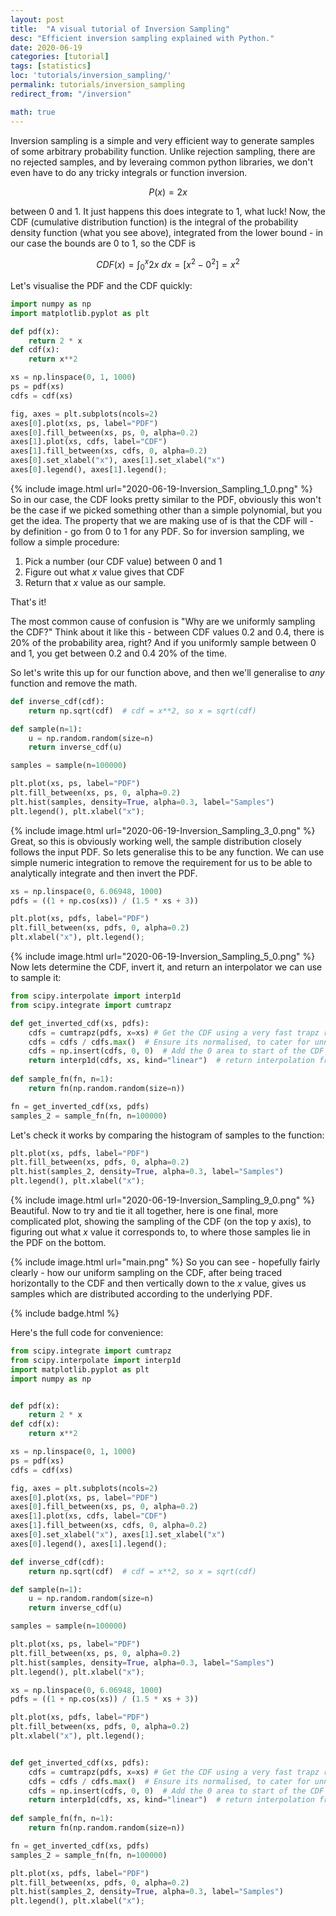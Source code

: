 ```yaml
---
layout: post
title:  "A visual tutorial of Inversion Sampling"
desc: "Efficient inversion sampling explained with Python."
date: 2020-06-19
categories: [tutorial]
tags: [statistics]
loc: 'tutorials/inversion_sampling/'
permalink: tutorials/inversion_sampling 
redirect_from: "/inversion"

math: true
---
```


Inversion sampling is a simple and very efficient way to generate samples of some arbitrary probability function. Unlike rejection sampling, there are no rejected samples, and by leveraing common python libraries, we don't even have to do any tricky integrals or function inversion.

$$ P(x) = 2 x $$ 

between 0 and 1. It just happens this does integrate to 1, what luck! Now, the CDF (cumulative distribution function) is the integral of the probability density function (what you see above), integrated from the lower bound - in our case the bounds are 0 to 1, so the CDF is

$$ CDF(x) = \int_0^x 2 x\  dx  = [x^2 - 0^2] = x^2 $$

Let's visualise the PDF and the CDF quickly:

```python
import numpy as np
import matplotlib.pyplot as plt

def pdf(x):
    return 2 * x
def cdf(x):
    return x**2

xs = np.linspace(0, 1, 1000)
ps = pdf(xs)
cdfs = cdf(xs)

fig, axes = plt.subplots(ncols=2)
axes[0].plot(xs, ps, label="PDF") 
axes[0].fill_between(xs, ps, 0, alpha=0.2)
axes[1].plot(xs, cdfs, label="CDF") 
axes[1].fill_between(xs, cdfs, 0, alpha=0.2)
axes[0].set_xlabel("x"), axes[1].set_xlabel("x")
axes[0].legend(), axes[1].legend();
```

{% include image.html url="2020-06-19-Inversion_Sampling_1_0.png"  %}
So in our case, the CDF looks pretty similar to the PDF, obviously this won't be the case if we picked something other than a simple polynomial, but you get the idea. The property that we are making use of is that the CDF will - by definition - go from 0 to 1 for any PDF. So for inversion sampling, we follow a simple procedure:

1. Pick a number (our CDF value) between 0 and 1
2. Figure out what $x$ value gives that CDF
3. Return that $x$ value as our sample.

That's it! 

The most common cause of confusion is "Why are we uniformly sampling the CDF?" Think about it like this - between CDF values 0.2 and 0.4, there is 20% of the probability area, right? And if you uniformly sample between 0 and 1, you get between 0.2 and 0.4 20% of the time.

So let's write this up for our function above, and then we'll generalise to *any* function and remove the math.

```python
def inverse_cdf(cdf):
    return np.sqrt(cdf)  # cdf = x**2, so x = sqrt(cdf)

def sample(n=1):
    u = np.random.random(size=n)
    return inverse_cdf(u)

samples = sample(n=100000)

plt.plot(xs, ps, label="PDF") 
plt.fill_between(xs, ps, 0, alpha=0.2)
plt.hist(samples, density=True, alpha=0.3, label="Samples")
plt.legend(), plt.xlabel("x");
```

{% include image.html url="2020-06-19-Inversion_Sampling_3_0.png"  %}
Great, so this is obviously working well, the sample distribution closely follows the input PDF. So lets generalise this to be any function. We can use simple numeric integration to remove the requirement for us to be able to analytically integrate and then invert the PDF.

```python
xs = np.linspace(0, 6.06948, 1000)
pdfs = ((1 + np.cos(xs)) / (1.5 * xs + 3))

plt.plot(xs, pdfs, label="PDF")
plt.fill_between(xs, pdfs, 0, alpha=0.2)
plt.xlabel("x"), plt.legend();
```

{% include image.html url="2020-06-19-Inversion_Sampling_5_0.png"  %}
Now lets determine the CDF, invert it, and return an interpolator we can use to sample it:

```python
from scipy.interpolate import interp1d
from scipy.integrate import cumtrapz

def get_inverted_cdf(xs, pdfs):
    cdfs = cumtrapz(pdfs, x=xs) # Get the CDF using a very fast trapz rule
    cdfs = cdfs / cdfs.max()  # Ensure its normalised, to cater for unnormalised PDFs
    cdfs = np.insert(cdfs, 0, 0)  # Add the 0 area to start of the CDF array
    return interp1d(cdfs, xs, kind="linear")  # return interpolation from cdf -> x
    
def sample_fn(fn, n=1):
    return fn(np.random.random(size=n))

fn = get_inverted_cdf(xs, pdfs)
samples_2 = sample_fn(fn, n=100000)
```

Let's check it works by comparing the histogram of samples to the function:

```python
plt.plot(xs, pdfs, label="PDF") 
plt.fill_between(xs, pdfs, 0, alpha=0.2)
plt.hist(samples_2, density=True, alpha=0.3, label="Samples")
plt.legend(), plt.xlabel("x");
```

{% include image.html url="2020-06-19-Inversion_Sampling_9_0.png"  %}
Beautiful. Now to try and tie it all together, here is one final, more complicated plot, showing the sampling of the CDF (on the top y axis), to figuring out what $x$ value it corresponds to, to where those samples lie in the PDF on the bottom.

{% include image.html url="main.png"  %}
So you can see - hopefully fairly clearly - how our uniform sampling on the CDF, after being traced horizontally to the CDF and then vertically down to the $x$ value, gives us samples which are distributed according to the underlying PDF.

{% include badge.html %}

Here's the full code for convenience:

```python
from scipy.integrate import cumtrapz
from scipy.interpolate import interp1d
import matplotlib.pyplot as plt
import numpy as np


def pdf(x):
    return 2 * x
def cdf(x):
    return x**2

xs = np.linspace(0, 1, 1000)
ps = pdf(xs)
cdfs = cdf(xs)

fig, axes = plt.subplots(ncols=2)
axes[0].plot(xs, ps, label="PDF") 
axes[0].fill_between(xs, ps, 0, alpha=0.2)
axes[1].plot(xs, cdfs, label="CDF") 
axes[1].fill_between(xs, cdfs, 0, alpha=0.2)
axes[0].set_xlabel("x"), axes[1].set_xlabel("x")
axes[0].legend(), axes[1].legend();

def inverse_cdf(cdf):
    return np.sqrt(cdf)  # cdf = x**2, so x = sqrt(cdf)

def sample(n=1):
    u = np.random.random(size=n)
    return inverse_cdf(u)

samples = sample(n=100000)

plt.plot(xs, ps, label="PDF") 
plt.fill_between(xs, ps, 0, alpha=0.2)
plt.hist(samples, density=True, alpha=0.3, label="Samples")
plt.legend(), plt.xlabel("x");

xs = np.linspace(0, 6.06948, 1000)
pdfs = ((1 + np.cos(xs)) / (1.5 * xs + 3))

plt.plot(xs, pdfs, label="PDF")
plt.fill_between(xs, pdfs, 0, alpha=0.2)
plt.xlabel("x"), plt.legend();


def get_inverted_cdf(xs, pdfs):
    cdfs = cumtrapz(pdfs, x=xs) # Get the CDF using a very fast trapz rule
    cdfs = cdfs / cdfs.max()  # Ensure its normalised, to cater for unnormalised PDFs
    cdfs = np.insert(cdfs, 0, 0)  # Add the 0 area to start of the CDF array
    return interp1d(cdfs, xs, kind="linear")  # return interpolation from cdf -> x
    
def sample_fn(fn, n=1):
    return fn(np.random.random(size=n))

fn = get_inverted_cdf(xs, pdfs)
samples_2 = sample_fn(fn, n=100000)

plt.plot(xs, pdfs, label="PDF") 
plt.fill_between(xs, pdfs, 0, alpha=0.2)
plt.hist(samples_2, density=True, alpha=0.3, label="Samples")
plt.legend(), plt.xlabel("x");

```
